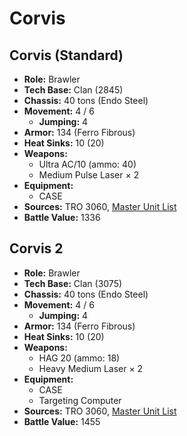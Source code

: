 # Corvis
## Corvis (Standard)
- **Role:** Brawler
- **Tech Base:** Clan (2845)
- **Chassis:** 40 tons (Endo Steel)
- **Movement:** 4 / 6
  - **Jumping:** 4
- **Armor:** 134 (Ferro Fibrous)
- **Heat Sinks:** 10 (20)
- **Weapons:**
  - Ultra AC/10 (ammo: 40)
  - Medium Pulse Laser × 2
- **Equipment:**
  - CASE
- **Sources:** TRO 3060, [Master Unit List](http://masterunitlist.info/Unit/Details/700/corvis-standard)
- **Battle Value:** 1336

## Corvis 2
- **Role:** Brawler
- **Tech Base:** Clan (3075)
- **Chassis:** 40 tons (Endo Steel)
- **Movement:** 4 / 6
  - **Jumping:** 4
- **Armor:** 134 (Ferro Fibrous)
- **Heat Sinks:** 10 (20)
- **Weapons:**
  - HAG 20 (ammo: 18)
  - Heavy Medium Laser × 2
- **Equipment:**
  - CASE
  - Targeting Computer
- **Sources:** TRO 3060, [Master Unit List](http://masterunitlist.info/Unit/Details/701/corvis-2)
- **Battle Value:** 1455

